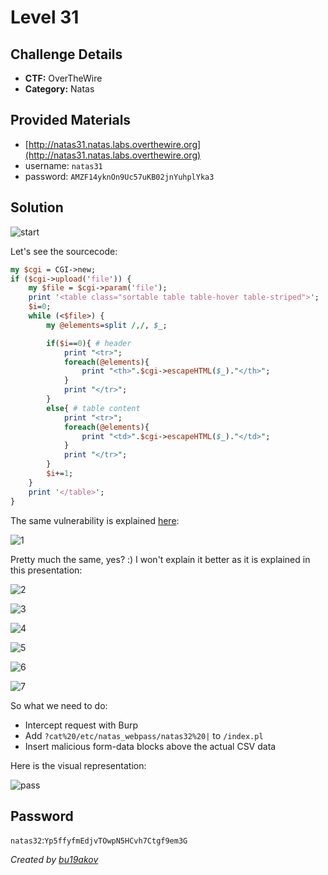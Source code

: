 # Level 31

## Challenge Details 

- **CTF:** OverTheWire
- **Category:** Natas

## Provided Materials

- [http://natas31.natas.labs.overthewire.org](http://natas31.natas.labs.overthewire.org)
- username: `natas31`
- password: `AMZF14yknOn9Uc57uKB02jnYuhplYka3`

## Solution

![start](./start.jpg)

Let's see the sourcecode:

```perl
my $cgi = CGI->new;
if ($cgi->upload('file')) {
    my $file = $cgi->param('file');
    print '<table class="sortable table table-hover table-striped">';
    $i=0;
    while (<$file>) {
        my @elements=split /,/, $_;

        if($i==0){ # header
            print "<tr>";
            foreach(@elements){
                print "<th>".$cgi->escapeHTML($_)."</th>";   
            }
            print "</tr>";
        }
        else{ # table content
            print "<tr>";
            foreach(@elements){
                print "<td>".$cgi->escapeHTML($_)."</td>";   
            }
            print "</tr>";
        }
        $i+=1;
    }
    print '</table>';
}
```

The same vulnerability is explained [here](https://www.blackhat.com/docs/asia-16/materials/asia-16-Rubin-The-Perl-Jam-2-The-Camel-Strikes-Back.pdf?ref=learnhacking.io):

![1](./1.jpg)

Pretty much the same, yes? :) I won't explain it better as it is explained in this presentation:

![2](./2.jpg)

![3](./3.jpg)

![4](./4.jpg)

![5](./5.jpg)

![6](./6.jpg)

![7](./7.jpg)

So what we need to do:

- Intercept request with Burp
- Add `?cat%20/etc/natas_webpass/natas32%20|` to `/index.pl`
- Insert malicious form-data blocks above the actual CSV data

Here is the visual representation:

![pass](./pass.jpg)

## Password

`natas32`:`Yp5ffyfmEdjvTOwpN5HCvh7Ctgf9em3G`

*Created by [bu19akov](https://github.com/bu19akov)*
